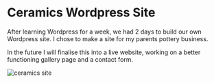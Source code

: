 # Ceramics Wordpress Site

After learning Wordpress for a week, we had 2 days to build our own Wordpress site. I chose to make a site for my parents pottery business.

In the future I will finalise this into a live website, working on a better functioning gallery page and a contact form. 

![ceramics site](https://user-images.githubusercontent.com/30934699/34617649-0b501804-f234-11e7-8007-f2ec7704a3b2.gif)
